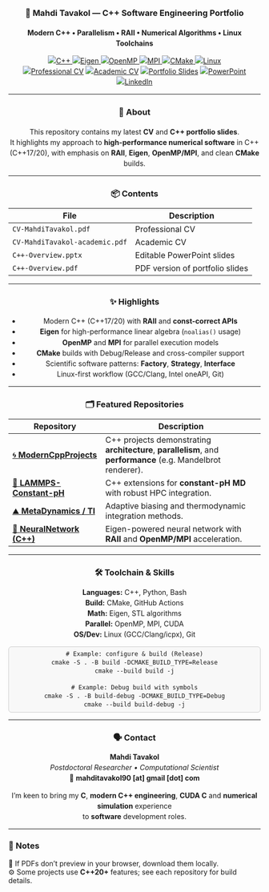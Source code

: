 <div align="center" style="max-width:850px; margin:auto; font-size:14px; line-height:1.5;">
<h3 align="center">🧭 Mahdi Tavakol — C++ Software Engineering Portfolio</h3>
<p align="center"><strong>Modern C++ • Parallelism • RAII • Numerical Algorithms • Linux Toolchains</strong></p>

<p align="center" style="margin: 0; padding: 0;">
  <a href="https://en.cppreference.com/w/" target="_blank">
    <img alt="C++" src="https://img.shields.io/badge/C%2B%2B-17%2F20-00599C?logo=c%2B%2B&logoColor=white&style=flat">
  </a>
  <a href="https://eigen.tuxfamily.org/" target="_blank">
    <img alt="Eigen" src="https://img.shields.io/badge/Eigen-Linear%20Algebra-7E57C2?style=flat">
  </a>
  <a href="https://www.openmp.org/" target="_blank">
    <img alt="OpenMP" src="https://img.shields.io/badge/OpenMP-Parallelism-1E88E5?style=flat">
  </a>
  <a href="https://www.mpi-forum.org/" target="_blank">
    <img alt="MPI" src="https://img.shields.io/badge/MPI-Distributed-00838F?style=flat">
  </a>
  <a href="https://cmake.org/" target="_blank">
    <img alt="CMake" src="https://img.shields.io/badge/CMake-Build-064F8C?logo=cmake&style=flat">
  </a>
  <a href="https://www.kernel.org/linux.html" target="_blank">
    <img alt="Linux" src="https://img.shields.io/badge/Linux-Dev%20Env-242938?logo=linux&logoColor=white&style=flat">
  </a>
</p>

<p align="center" style="margin: 0; padding: 0;">
  <a href="CV.pdf"><img alt="Professional CV" src="https://img.shields.io/badge/Professional%20CV-0F766E?style=flat&logo=adobeacrobatreader&logoColor=white"></a>
  <a href="CV-academic.pdf"><img alt="Academic CV" src="https://img.shields.io/badge/Academic%20CV-2563EB?style=flat&logo=adobeacrobatreader&logoColor=white"></a>
  <a href="C++-Overview.pdf"><img alt="Portfolio Slides" src="https://img.shields.io/badge/Portfolio%20Slides-7C3AED?style=flat&logo=googledrive&logoColor=white"></a>
  <a href="C++-Overview.pptx"><img alt="PowerPoint" src="https://img.shields.io/badge/PowerPoint-9333EA?style=flat&logo=microsoftpowerpoint&logoColor=white"></a>
  <a href="https://www.linkedin.com/in/mahditavakol/" target="_blank">
    <img alt="LinkedIn" src="https://img.shields.io/badge/LinkedIn-0A66C2?style=flat&logo=linkedin&logoColor=white">
  </a>
</p>

<!-- blank line below is important so the HR renders: -->

---

### 🧩 About

This repository contains my latest **CV** and **C++ portfolio slides**.  
It highlights my approach to **high-performance numerical software** in C++ (C++17/20), with emphasis on **RAII**, **Eigen**, **OpenMP/MPI**, and clean **CMake** builds.

---

### 📦 Contents

| File | Description |
|------|--------------|
| `CV-MahdiTavakol.pdf` | Professional CV |
| `CV-MahdiTavakol-academic.pdf` | Academic CV |
| `C++-Overview.pptx` | Editable PowerPoint slides |
| `C++-Overview.pdf` | PDF version of portfolio slides |

---

### ✨ Highlights

- Modern C++ (C++17/20) with **RAII** and **const-correct APIs**
- **Eigen** for high-performance linear algebra (`noalias()` usage)
- **OpenMP** and **MPI** for parallel execution models
- **CMake** builds with Debug/Release and cross-compiler support
- Scientific software patterns: **Factory**, **Strategy**, **Interface**
- Linux-first workflow (GCC/Clang, Intel oneAPI, Git)

---

### 🗂 Featured Repositories

| Repository | Description |
|-------------|-------------|
| [🌀 **ModernCppProjects**](https://github.com/MahdiTavakol/ModernCppProjects) | C++ projects demonstrating **architecture**, **parallelism**, and **performance** (e.g. Mandelbrot renderer). |
| [🧪 **LAMMPS-Constant-pH**](https://github.com/MahdiTavakol/LAMMPS-Constant-pH) | C++ extensions for **constant-pH MD** with robust HPC integration. |
| [⛰️ **MetaDynamics / TI**](https://github.com/MahdiTavakol/lammps-metaAR-10Sep2025) | Adaptive biasing and thermodynamic integration methods. |
| [🧠 **NeuralNetwork (C++)**](https://github.com/MahdiTavakol/ModernCppProjects) | Eigen-powered neural network with **RAII** and **OpenMP/MPI** acceleration. |

---

### 🛠️ Toolchain & Skills

**Languages:** C++, Python, Bash  
**Build:** CMake, GitHub Actions  
**Math:** Eigen, STL algorithms  
**Parallel:** OpenMP, MPI, CUDA  
**OS/Dev:** Linux (GCC/Clang/icpx), Git

<pre style="font-size: 12px; line-height: 1.4em; background:#f8f8f8; padding:0.5em 0.7em; border-radius:6px; border:1px solid #ccc;">
# Example: configure & build (Release)
cmake -S . -B build -DCMAKE_BUILD_TYPE=Release
cmake --build build -j

# Example: Debug build with symbols
cmake -S . -B build-debug -DCMAKE_BUILD_TYPE=Debug
cmake --build build-debug -j
</pre>

---

### 🗣️ Contact

**Mahdi Tavakol**  
_Postdoctoral Researcher • Computational Scientist_  
📧 <strong>mahditavakol90 &#91;at&#93; gmail &#91;dot&#93; com</strong>




I’m keen to bring my **C**, **modern C++ engineering**, **CUDA C** and **numerical simulation** experience  
to **software** development roles.
</div>

---

### 📝 Notes

📄 If PDFs don’t preview in your browser, download them locally.  
⚙️ Some projects use **C++20+** features; see each repository for build details.
